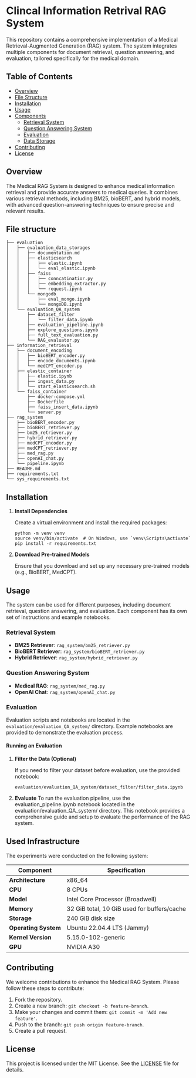 
# Clincal Information Retrival  RAG System

This repository contains a comprehensive implementation of a Medical Retrieval-Augmented Generation (RAG) system. The system integrates multiple components for document retrieval, question answering, and evaluation, tailored specifically for the medical domain.

## Table of Contents
- [Overview](#overview)
- [File Structure](#file-structure)
- [Installation](#installation)
- [Usage](#usage)
- [Components](#components)
  - [Retrieval System](#retrieval-system)
  - [Question Answering System](#question-answering-system)
  - [Evaluation](#evaluation)
  - [Data Storage](#data-storage)
- [Contributing](#contributing)
- [License](#license)

## Overview

The Medical RAG System is designed to enhance medical information retrieval and provide accurate answers to medical queries. It combines various retrieval methods, including BM25, bioBERT, and hybrid models, with advanced question-answering techniques to ensure precise and relevant results.


## File structure

```plaintext
├── evaluation
│   ├── evaluation_data_storages
│   │   ├── documentation.md
│   │   ├── elasticsearch
│   │   │   ├── elastic.ipynb
│   │   │   └── eval_elastic.ipynb
│   │   ├── faiss
│   │   │   ├── conncatinatior.py
│   │   │   ├── embedding_extractor.py
│   │   │   └── request.ipynb
│   │   └── mongodb
│   │       ├── eval_mongo.ipynb
│   │       └── mongoDB.ipynb
│   └── evaluation_QA_system
│       ├── dataset_filter
│       │   └── filter_data.ipynb
│       ├── evaluation_pipeline.ipynb
│       ├── explore_questions.ipynb
│       ├── full_text_evaluation.py
│       └── RAG_evaluator.py
├── information_retrieval
│   ├── document_encoding
│   │   ├── bioBERT_encoder.py
│   │   ├── encode_documents.ipynb
│   │   └── medCPT_encoder.py
│   ├── elastic_container
│   │   ├── elastic.ipynb
│   │   ├── ingest_data.py
│   │   └── start_elasticsearch.sh
│   └── faiss_container
│       ├── docker-compose.yml
│       ├── Dockerfile
│       ├── faiss_insert_data.ipynb
│       └── server.py
├── rag_system
│   ├── bioBERT_encoder.py
│   ├── bioBERT_retriever.py
│   ├── bm25_retriever.py
│   ├── hybrid_retriever.py
│   ├── medCPT_encoder.py
│   ├── medCPT_retriever.py
│   ├── med_rag.py
│   ├── openAI_chat.py
│   └── pipeline.ipynb
├── README.md
├── requirements.txt
└── sys_requirements.txt

```

## Installation

1. **Install Dependencies**

   Create a virtual environment and install the required packages:

   ```
   python -m venv venv
   source venv/bin/activate  # On Windows, use `venv\Scripts\activate`
   pip install -r requirements.txt
   ```

2. **Download Pre-trained Models**

   Ensure that you download and set up any necessary pre-trained models (e.g., BioBERT, MedCPT).

## Usage

The system can be used for different purposes, including document retrieval, question answering, and evaluation. Each component has its own set of instructions and example notebooks.

### Retrieval System

- **BM25 Retriever**: `rag_system/bm25_retriever.py`
- **BioBERT Retriever**: `rag_system/bioBERT_retriever.py`
- **Hybrid Retriever**: `rag_system/hybrid_retriever.py`

### Question Answering System

- **Medical RAG**: `rag_system/med_rag.py`
- **OpenAI Chat**: `rag_system/openAI_chat.py`

### Evaluation

Evaluation scripts and notebooks are located in the `evaluation/evaluation_QA_system/` directory. Example notebooks are provided to demonstrate the evaluation process.

#### Running an Evaluation

1. **Filter the Data (Optional)**

   If you need to filter your dataset before evaluation, use the provided notebook:

   ```
   evaluation/evaluation_QA_system/dataset_filter/filter_data.ipynb
   ```

2. **Evaluate**
To run the evaluation pipeline, use the evaluation_pipeline.ipynb notebook located in the evaluation/evaluation_QA_system/ directory. This notebook provides a comprehensive guide and setup to evaluate the performance of the RAG system.

## Used Infrastructure

The experiments were conducted on the following system:

| **Component**        | **Specification**                          |
|----------------------|--------------------------------------------|
| **Architecture**     | x86_64                                     |
| **CPU**              | 8 CPUs                                     |
| **Model**            | Intel Core Processor (Broadwell)           |
| **Memory**           | 32 GiB total, 10 GiB used for buffers/cache |
| **Storage**          | 240 GiB disk size                          |
| **Operating System** | Ubuntu 22.04.4 LTS (Jammy)                 |
| **Kernel Version**   | 5.15.0-102-generic                         |
| **GPU**              | NVIDIA A30                                 |


## Contributing

We welcome contributions to enhance the Medical RAG System. Please follow these steps to contribute:

1. Fork the repository.
2. Create a new branch: `git checkout -b feature-branch`.
3. Make your changes and commit them: `git commit -m 'Add new feature'`.
4. Push to the branch: `git push origin feature-branch`.
5. Create a pull request.

## License

This project is licensed under the MIT License. See the [LICENSE](LICENSE) file for details.
```
